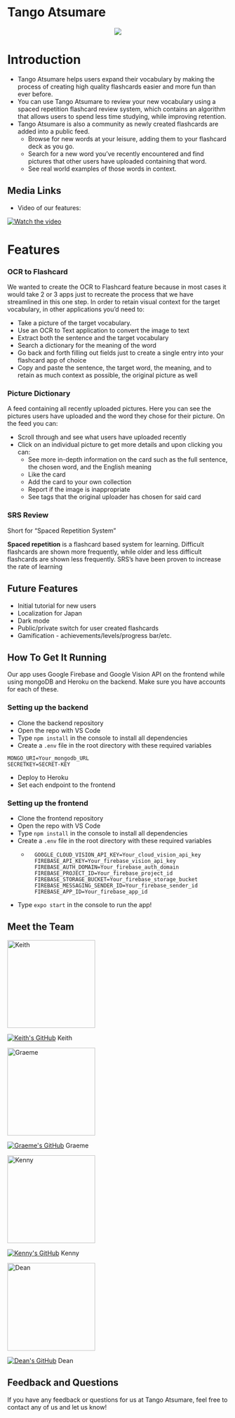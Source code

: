 # Tango Atsumare

<p align="center">
    <img src="assets/tango.png">
</p>

# Introduction

- Tango Atsumare helps users expand their vocabulary by making the process of creating high quality flashcards easier and more fun than ever before.
- You can use Tango Atsumare to review your new vocabulary using a spaced repetition flashcard review system, which contains an algorithm that allows users to spend less time studying, while improving retention.
- Tango Atsumare is also a community as newly created flashcards are added into a public feed.
  - Browse for new words at your leisure, adding them to your flashcard deck as you go.
  - Search for a new word you’ve recently encountered and find pictures that other users have uploaded containing that word.
  - See real world examples of those words in context.

## Media Links

- Video of our features:

[![Watch the video](assets/tango-video-thumbnail2.jpg)](https://www.youtube.com/watch?v=PSH1h7tCUjM)

# Features

### OCR to Flashcard

We wanted to create the OCR to Flashcard feature because in most cases it would take 2 or 3 apps just to recreate the process that we have streamlined in this one step. In order to retain visual context for the target vocabulary, in other applications you’d need to:

- Take a picture of the target vocabulary.
- Use an OCR to Text application to convert the image to text
- Extract both the sentence and the target vocabulary
- Search a dictionary for the meaning of the word
- Go back and forth filling out fields just to create a single entry into your flashcard app of choice
- Copy and paste the sentence, the target word, the meaning, and to retain as much context as possible, the original picture as well

### Picture Dictionary

A feed containing all recently uploaded pictures. Here you can see the pictures users have uploaded and the word they chose for their picture. On the feed you can:

- Scroll through and see what users have uploaded recently
- Click on an individual picture to get more details and upon clicking you can:
  - See more in-depth information on the card such as the full sentence, the chosen word, and the English meaning
  - Like the card
  - Add the card to your own collection
  - Report if the image is inappropriate
  - See tags that the original uploader has chosen for said card

### SRS Review

Short for “Spaced Repetition System”

**Spaced repetition**
is a flashcard based system for learning. Difficult flashcards are shown more frequently, while older and less difficult flashcards are shown less frequently. SRS’s have been proven to increase the rate of learning

## Future Features

- Initial tutorial for new users
- Localization for Japan
- Dark mode
- Public/private switch for user created flashcards
- Gamification - achievements/levels/progress bar/etc.

## How To Get It Running

Our app uses Google Firebase and Google Vision API on the frontend while using mongoDB and Heroku on the backend. Make sure you have accounts for each of these.

### Setting up the backend

- Clone the backend repository
- Open the repo with VS Code
- Type `npm install` in the console to install all dependencies
- Create a `.env` file in the root directory with these required variables

```
MONGO_URI=Your_mongodb_URL
SECRETKEY=SECRET-KEY
```

- Deploy to Heroku
- Set each endpoint to the frontend

### Setting up the frontend

- Clone the frontend repository
- Open the repo with VS Code
- Type ```npm install``` in the console to install all dependencies
- Create a ```.env``` file in the root directory with these required variables
    - ```
        GOOGLE_CLOUD_VISION_API_KEY=Your_cloud_vision_api_key
        FIREBASE_API_KEY=Your_firebase_vision_api_key
        FIREBASE_AUTH_DOMAIN=Your_firebase_auth_domain
        FIREBASE_PROJECT_ID=Your_firebase_project_id
        FIREBASE_STORAGE_BUCKET=Your_firebase_storage_bucket
        FIREBASE_MESSAGING_SENDER_ID=Your_firebase_sender_id
        FIREBASE_APP_ID=Your_firebase_app_id
- Type ```expo start``` in the console to run the app!

## Meet the Team

<img src="assets/Keith.png" width="200" height="200" alt="Keith">

[![Keith's GitHub](assets/GitHub-Mark-32px.png)](https://github.com/keithching)
Keith

<img src="assets/Graeme.png" width="200" height="200" alt="Graeme">

[![Graeme's GitHub](assets/GitHub-Mark-32px.png)](https://github.com/graememick)
Graeme

<img src="assets/Kenny.png" width="200" height="200" alt="Kenny">

[![Kenny's GitHub](assets/GitHub-Mark-32px.png)](https://github.com/khiz125)
Kenny

<img src="assets/Dean.png" width="200" height="200" alt="Dean">

[![Dean's GitHub](assets/GitHub-Mark-32px.png)](https://github.com/gomizilla)
Dean

## Feedback and Questions

If you have any feedback or questions for us at Tango Atsumare, feel free to contact any of us and let us know!
